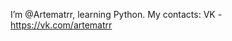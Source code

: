 I’m @Artematrr, learning Python.
My contacts: 
VK - https://vk.com/artematrr



<!---
Artematrr/Artematrr is a ✨ special ✨ repository because its `README.md` (this file) appears on your GitHub profile.
You can click the Preview link to take a look at your changes.
--->
